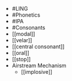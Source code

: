 - #LING
- #Phonetics
- #IPA
- #Consonants
- [[modal]]
- [[velar]]
- [[central consonant]]
- [[oral]]
- [[stop]]
- Airstream Mechanism
	- [[implosive]]
